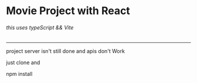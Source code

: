# Movie Project with React

###### this uses typeScript && Vite

---

project server isn't still done and apis don't Work

just clone and

npm install
